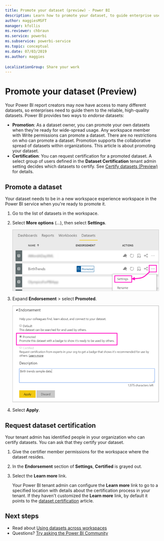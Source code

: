```yaml
---
title: Promote your dataset (preview) - Power BI
description: Learn how to promote your dataset, to guide enterprise users to reliable, high-quality datasets.
author: maggiesMSFT
manager: kfollis
ms.reviewer: chbraun
ms.service: powerbi
ms.subservice: powerbi-service
ms.topic: conceptual
ms.date: 07/03/2019
ms.author: maggies

LocalizationGroup: Share your work
---
```

# Promote your dataset (Preview)

Your Power BI report creators may now have access to many different datasets, so enterprises need to guide them to the reliable, high-quality datasets. Power BI provides two ways to *endorse* datasets:

- **Promotion**: As a dataset owner, you can promote your own datasets when they're ready for wide-spread usage. Any workspace member with Write permissions can promote a dataset. There are no restrictions on who can promote a dataset. Promotion supports the collaborative spread of datasets within organizations. This article is about promoting your dataset.
- **Certification**: You can request certification for a promoted dataset. A select group of users defined in the **Dataset Certification** tenant admin setting decides which datasets to certify. See [Certify datasets (Preview)](service-datasets-certify.md) for details.

## Promote a dataset

Your dataset needs to be in a new workspace experience workspace in the Power BI service when you're ready to promote it.

1. Go to the list of datasets in the workspace.
 
1. Select **More options** (...), then select **Settings**.

    ![Select the ellipsis by the dataset](media/service-datasets-certify-promote/power-bi-dataset-settings.png)

1. Expand **Endorsement** > select **Promoted**.

    ![Select Promoted and Apply](media/service-datasets-certify-promote/power-bi-dataset-promoted-endorsement.png)

1. Select **Apply**.

## Request dataset certification

Your tenant admin has identified people in your organization who can certify datasets. You can ask that they certify your dataset.

1. Give the certifier member permissions for the workspace where the dataset resides.

1. In the **Endorsement** section of **Settings**, **Certified** is grayed out.

1. Select the **Learn more** link.

    Your Power BI tenant admin can configure the **Learn more** link to go to a specified location with details about the certification process in your tenant.   If they haven't customized the **Learn more** link, by default it points to the [dataset certification](service-datasets-certify.md) article.

## Next steps

* Read about [Using datasets across workspaces](service-datasets-across-workspaces.md)
* Questions? [Try asking the Power BI Community](https://community.powerbi.com/)

